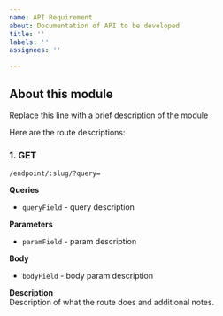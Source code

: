 ```yaml
---
name: API Requirement
about: Documentation of API to be developed
title: ''
labels: ''
assignees: ''

---
```


## About this module

Replace this line with a brief description of the module

Here are the route descriptions:

### 1. GET
`/endpoint/:slug/?query=`

**Queries**
- `queryField` - query description

**Parameters**
- `paramField` - param description

**Body**
- `bodyField` - body param description

**Description** <br/>
Description of what the route does and additional notes.
